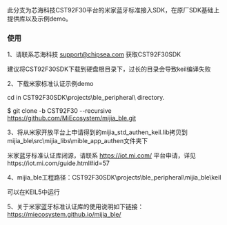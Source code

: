 ﻿此分支为芯海科技CST92F30平台的米家蓝牙标准接入SDK，在原厂SDK基础上提供库以及示例demo。

### 使用
1、请联系芯海科技 support@chipsea.com 获取CST92F30SDK

建议将CST92F30SDK下载到硬盘根目录下，过长的目录会导致keil编译失败

2、下载米家标准认证示例demo

cd in CST92F30SDK\projects\ble_peripheral\ directory.

 $ git clone -b CST92F30 --recursive https://github.com/MiEcosystem/mijia_ble.git

3、将从米家开放平台上申请得到的mijia_std_authen_keil.lib拷贝到mijia_ble\src\mijia_libs\mible_app_authen文件夹下

米家蓝牙标准认证库闭源，请联系 https://iot.mi.com/ 平台申请，详见https://iot.mi.com/guide.html#id=57

4、mijia_ble工程路径：CST92F30SDK\projects\ble_peripheral\mijia_ble\keil

可以在KEIL5中运行

5、关于米家蓝牙标准认证库的使用说明如下链接：https://miecosystem.github.io/mijia_ble/ 
